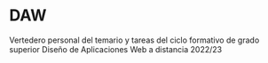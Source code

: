 # DAW
Vertedero personal del temario y tareas del ciclo formativo de grado superior Diseño de Aplicaciones Web
a distancia 2022/23
